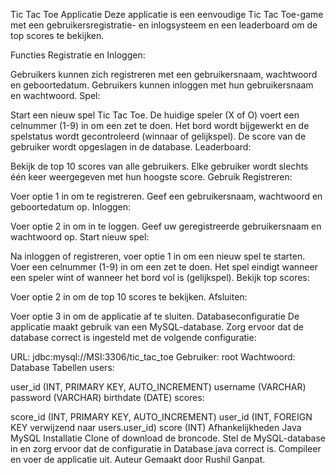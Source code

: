 Tic Tac Toe Applicatie
Deze applicatie is een eenvoudige Tic Tac Toe-game met een gebruikersregistratie- en inlogsysteem en een leaderboard om de top scores te bekijken.

Functies
Registratie en Inloggen:

Gebruikers kunnen zich registreren met een gebruikersnaam, wachtwoord en geboortedatum.
Gebruikers kunnen inloggen met hun gebruikersnaam en wachtwoord.
Spel:

Start een nieuw spel Tic Tac Toe.
De huidige speler (X of O) voert een celnummer (1-9) in om een zet te doen.
Het bord wordt bijgewerkt en de spelstatus wordt gecontroleerd (winnaar of gelijkspel).
De score van de gebruiker wordt opgeslagen in de database.
Leaderboard:

Bekijk de top 10 scores van alle gebruikers.
Elke gebruiker wordt slechts één keer weergegeven met hun hoogste score.
Gebruik
Registreren:

Voer optie 1 in om te registreren.
Geef een gebruikersnaam, wachtwoord en geboortedatum op.
Inloggen:

Voer optie 2 in om in te loggen.
Geef uw geregistreerde gebruikersnaam en wachtwoord op.
Start nieuw spel:

Na inloggen of registreren, voer optie 1 in om een nieuw spel te starten.
Voer een celnummer (1-9) in om een zet te doen.
Het spel eindigt wanneer een speler wint of wanneer het bord vol is (gelijkspel).
Bekijk top scores:

Voer optie 2 in om de top 10 scores te bekijken.
Afsluiten:

Voer optie 3 in om de applicatie af te sluiten.
Databaseconfiguratie
De applicatie maakt gebruik van een MySQL-database. Zorg ervoor dat de database correct is ingesteld met de volgende configuratie:

URL: jdbc:mysql://MSI:3306/tic_tac_toe
Gebruiker: root
Wachtwoord:
Database Tabellen
users:

user_id (INT, PRIMARY KEY, AUTO_INCREMENT)
username (VARCHAR)
password (VARCHAR)
birthdate (DATE)
scores:

score_id (INT, PRIMARY KEY, AUTO_INCREMENT)
user_id (INT, FOREIGN KEY verwijzend naar users.user_id)
score (INT)
Afhankelijkheden
Java
MySQL
Installatie
Clone of download de broncode.
Stel de MySQL-database in en zorg ervoor dat de configuratie in Database.java correct is.
Compileer en voer de applicatie uit.
Auteur
Gemaakt door Rushil Ganpat.
